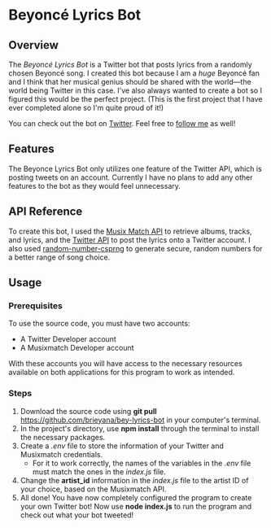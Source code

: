 # **Beyonc&eacute; Lyrics Bot**

## **Overview**
The *Beyonc&eacute; Lyrics Bot* is a Twitter bot that posts lyrics from a randomly chosen Beyonc&eacute; song. I created this bot because I am a *huge* Beyonc&eacute; fan and I think that her musical genius should be shared with the world&mdash;the world being Twitter in this case. I've also always wanted to create a bot so I figured this would be the perfect project. (This is the first project that I have ever completed alone so I'm quite proud of it!)

You can check out the bot on [Twitter](https://twitter.com/beylyricsbot). Feel free to [follow&#32;me](https://twitter.com/BrieTheDev) as well!

## **Features**
The Beyonce Lyrics Bot only utilizes one feature of the Twitter API, which is posting tweets on an account. Currently I have no plans to add any other features to the bot as they would feel unnecessary.

## **API Reference**
To create this bot, I used the [Musix&#32;Match&#32;API](https://developer.musixmatch.com) to retrieve albums, tracks, and lyrics, and the [Twitter&#32;API](https://twitter.com) to post the lyrics onto a Twitter account. I also used [random-number-csprng](https://www.npmjs.com/package/random-number-csprng) to generate secure, random numbers for a better range of song choice.

## **Usage**
### **Prerequisites**
To use the source code, you must have two accounts:
- A Twitter Developer account
- A Musixmatch Developer account

With these accounts you will have access to the necessary resources available on both applications for this program to work as intended.

### **Steps**
1. Download the source code using **git pull** https://github.com/brieyana/bey-lyrics-bot in your computer's terminal.
2. In the project's directory, use **npm install** through the terminal to install the necessary packages.
3. Create a *.env* file to store the information of your Twitter and Musixmatch credentials.
    - For it to work correctly, the names of the variables in the *.env* file must match the ones in the *index.js* file.
4. Change the **artist_id** information in the *index.js* file to the artist ID of your choice, based on the Musixmatch API.
5. All done! You have now completely configured the program to create your own Twitter bot! Now use **node index.js** to run the program and check out what your bot tweeted!





